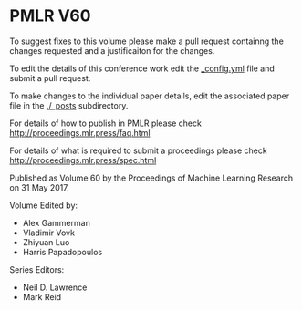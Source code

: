 # PMLR V60

To suggest fixes to this volume please make a pull request containng the changes requested and a justificaiton for the changes.

To edit the details of this conference work edit the [_config.yml](./_config.yml) file and submit a pull request.

To make changes to the individual paper details, edit the associated paper file in the [./_posts](./_posts) subdirectory.

For details of how to publish in PMLR please check http://proceedings.mlr.press/faq.html

For details of what is required to submit a proceedings please check http://proceedings.mlr.press/spec.html



Published as Volume 60 by the Proceedings of Machine Learning Research on 31 May 2017.

Volume Edited by:
  * Alex Gammerman
  * Vladimir Vovk
  * Zhiyuan Luo
  * Harris Papadopoulos

Series Editors:
  * Neil D. Lawrence
  * Mark Reid
